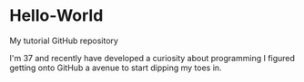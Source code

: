 # Hello-World
My tutorial GitHub repository

I'm 37 and recently have developed a curiosity about programming
I figured getting onto GitHub a avenue to start dipping my toes in.
